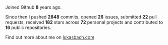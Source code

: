 Joined Github **8** years ago.

Since then I pushed **2848** commits, opened **26** issues, submitted **22** pull requests, received **182** stars across **72** personal projects and contributed to **16** public repositories.

Find out more about me on [lukasbach.com](https://lukasbach.com)
